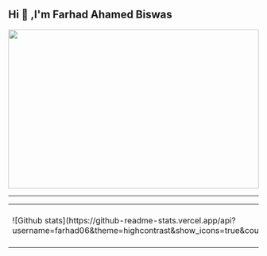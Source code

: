 ## Hi 👋 ,I'm Farhad Ahamed Biswas

<!--
**farhad06/farhad06** is a ✨ _special_ ✨ repository because its `README.md` (this file) appears on your GitHub profile.

Here are some ideas to get you started:

- 🔭 I’m currently working on ...
- 🌱 I’m currently learning ...
- 👯 I’m looking to collaborate on ...
- 🤔 I’m looking for help with ...
- 💬 Ask me about ...
- 📫 How to reach me: ...
- 😄 Pronouns: ...
- ⚡ Fun fact: ...
-->

<img src="https://miro.medium.com/max/1024/1*IfOx-GQtB6eyjaBWqFRe5A.png" height='320' width='100%' >
<hr>
<table>
  <tr>
    
<td> ![Github stats](https://github-readme-stats.vercel.app/api?username=farhad06&theme=highcontrast&show_icons=true&count_private=true) </td>
<td> ![Top Languages Card](https://github-readme-stats.vercel.app/api/top-langs/?username=farhad06&layout=compact) </td>
  </tr>
  
</table>  
  
  
  


